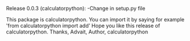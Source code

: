 Release 0.0.3 (calculatorpython):
    -Change in setup.py file

This package is calculatorpython. You can import it by saying for example
'from calculatorpython import add'
Hope you like this release of calculatorpython.
Thanks,
Advait,
Author,
calculatorpython
